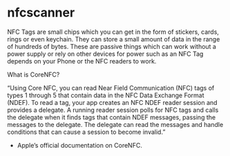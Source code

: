 # nfcscanner
NFC Tags are small chips which you can get in the form of stickers, cards, rings or even keychain. They can store a small amount of data in the range of hundreds of bytes. These are passive things which can work without a power supply or rely on other devices for power such as an NFC Tag depends on your Phone or the NFC readers to work.

What is CoreNFC?

“Using Core NFC, you can read Near Field Communication (NFC) tags of types 1 through 5 that contain data in the NFC Data Exchange Format (NDEF). To read a tag, your app creates an NFC NDEF reader session and provides a delegate. A running reader session polls for NFC tags and calls the delegate when it finds tags that contain NDEF messages, passing the messages to the delegate. The delegate can read the messages and handle conditions that can cause a session to become invalid.”
- Apple’s official documentation on CoreNFC.
